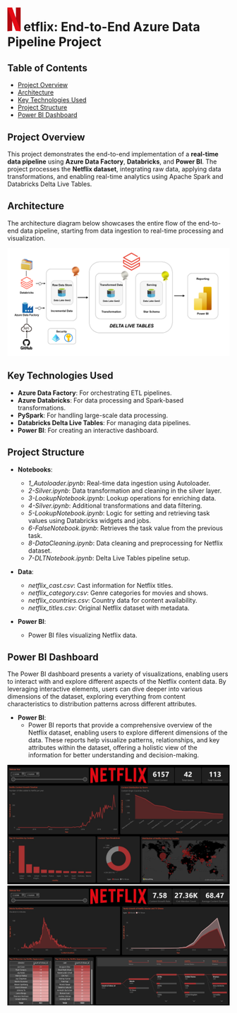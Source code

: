 # <img src="https://github.com/Roaa-Talat/End-to-End-Real-Time-Data-Pipeline-on-Azure-Netflix-Project/blob/main/Screenshot/N.png" width="30" /> **etflix: End-to-End Azure Data Pipeline Project**

## **Table of Contents**
- [Project Overview](#project-overview)
- [Architecture](#architecture)
- [Key Technologies Used](#key-technologies-used)
- [Project Structure](#project-structure)
- [Power BI Dashboard](#power-bi-dashboard)

## **Project Overview**
This project demonstrates the end-to-end implementation of a **real-time data pipeline** using **Azure Data Factory**, **Databricks**, and **Power BI**. The project processes the **Netflix dataset**, integrating raw data, applying data transformations, and enabling real-time analytics using Apache Spark and Databricks Delta Live Tables.

## **Architecture**
The architecture diagram below showcases the entire flow of the end-to-end data pipeline, starting from data ingestion to real-time processing and visualization.

![Architecture Diagram](https://github.com/Roaa-Talat/End-to-End-Real-Time-Data-Pipeline-on-Azure-Netflix-Project/blob/main/Architecture.png)

## **Key Technologies Used**
- **Azure Data Factory**: For orchestrating ETL pipelines.
- **Azure Databricks**: For data processing and Spark-based transformations.
- **PySpark**: For handling large-scale data processing.
- **Databricks Delta Live Tables**: For managing data pipelines.
- **Power BI**: For creating an interactive dashboard.

## **Project Structure**
- **Notebooks**: 
  - *1_Autoloader.ipynb*: Real-time data ingestion using Autoloader.
  - *2-Silver.ipynb*: Data transformation and cleaning in the silver layer.
  - *3-LookupNotebook.ipynb*: Lookup operations for enriching data.
  - *4-Silver.ipynb*: Additional transformations and data filtering.
  - *5-LookupNotebook.ipynb*: Logic for setting and retrieving task values using Databricks widgets and jobs.
  - *6-FalseNotebook.ipynb*: Retrieves the task value from the previous task.
  - *8-DataCleaning.ipynb*: Data cleaning and preprocessing for Netflix dataset.
  - *7-DLTNotebook.ipynb*: Delta Live Tables pipeline setup.
  
- **Data**:
  - *netflix_cast.csv*: Cast information for Netflix titles.
  - *netflix_category.csv*: Genre categories for movies and shows.
  - *netflix_countries.csv*: Country data for content availability.
  - *netflix_titles.csv*: Original Netflix dataset with metadata.
  
- **Power BI**:
  - Power BI files visualizing Netflix data.
  
## **Power BI Dashboard**
The Power BI dashboard presents a variety of visualizations, enabling users to interact with and explore different aspects of the Netflix content data. By leveraging interactive elements, users can dive deeper into various dimensions of the dataset, exploring everything from content characteristics to distribution patterns across different attributes.
- **Power BI**:
  - Power BI reports that provide a comprehensive overview of the Netflix dataset, enabling users to explore different dimensions of the data. These reports help visualize patterns, relationships, and key attributes within the dataset, offering a holistic view of the information for better understanding and decision-making.

![Page 1 of Power BI](https://github.com/Roaa-Talat/End-to-End-Real-Time-Data-Pipeline-on-Azure-Netflix-Project/blob/main/PowerBI/Page1.jpg)
![Page 2 of Power BI](https://github.com/Roaa-Talat/End-to-End-Real-Time-Data-Pipeline-on-Azure-Netflix-Project/blob/main/PowerBI/Page2.jpg)
